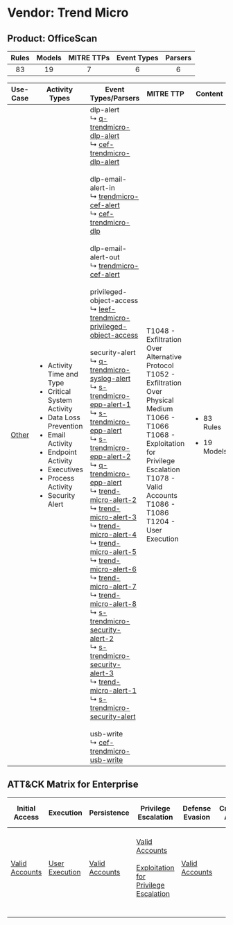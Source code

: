 Vendor: Trend Micro
===================
Product: OfficeScan
-------------------
| Rules | Models | MITRE TTPs | Event Types | Parsers |
|:-----:|:------:|:----------:|:-----------:|:-------:|
|  83   |   19   |     7      |      6      |    6    |

|               Use-Case                | Activity Types                                                                                                                                                                                                              | Event Types/Parsers                                                                                                                                                                                                                                                                                                                                                                                                                                                                                                                                                                                                                                                                                                                                                                                                                                                                                                                                                                                                                                                                                                                                                                                                                                                                                                                                                                                                                                                                                                                                                                                                                                                                                                                                                                                                                                                                                                                                                                                                                                                                                                                                                  | MITRE TTP                                                                                                                                                                                                                              | Content                                               |
|:-------------------------------------:| --------------------------------------------------------------------------------------------------------------------------------------------------------------------------------------------------------------------------- | -------------------------------------------------------------------------------------------------------------------------------------------------------------------------------------------------------------------------------------------------------------------------------------------------------------------------------------------------------------------------------------------------------------------------------------------------------------------------------------------------------------------------------------------------------------------------------------------------------------------------------------------------------------------------------------------------------------------------------------------------------------------------------------------------------------------------------------------------------------------------------------------------------------------------------------------------------------------------------------------------------------------------------------------------------------------------------------------------------------------------------------------------------------------------------------------------------------------------------------------------------------------------------------------------------------------------------------------------------------------------------------------------------------------------------------------------------------------------------------------------------------------------------------------------------------------------------------------------------------------------------------------------------------------------------------------------------------------------------------------------------------------------------------------------------------------------------------------------------------------------------------------------------------------------------------------------------------------------------------------------------------------------------------------------------------------------------------------------------------------------------------------------------------------- | -------------------------------------------------------------------------------------------------------------------------------------------------------------------------------------------------------------------------------------- | ----------------------------------------------------- |
| [Other](../UseCases/usecase_other.md) | <ul><li>Activity Time  and Type</li><li>Critical System Activity</li><li>Data Loss Prevention</li><li>Email Activity</li><li>Endpoint Activity</li><li>Executives</li><li>Process Activity</li><li>Security Alert</li></ul> |  dlp-alert<br> ↳ [q-trendmicro-dlp-alert](../Parsers/parserContent_q-trendmicro-dlp-alert.md)<br> ↳ [cef-trendmicro-dlp-alert](../Parsers/parserContent_cef-trendmicro-dlp-alert.md)<br><br> dlp-email-alert-in<br> ↳ [trendmicro-cef-alert](../Parsers/parserContent_trendmicro-cef-alert.md)<br> ↳ [cef-trendmicro-dlp](../Parsers/parserContent_cef-trendmicro-dlp.md)<br><br> dlp-email-alert-out<br> ↳ [trendmicro-cef-alert](../Parsers/parserContent_trendmicro-cef-alert.md)<br><br> privileged-object-access<br> ↳ [leef-trendmicro-privileged-object-access](../Parsers/parserContent_leef-trendmicro-privileged-object-access.md)<br><br> security-alert<br> ↳ [q-trendmicro-syslog-alert](../Parsers/parserContent_q-trendmicro-syslog-alert.md)<br> ↳ [s-trendmicro-epp-alert-1](../Parsers/parserContent_s-trendmicro-epp-alert-1.md)<br> ↳ [s-trendmicro-epp-alert](../Parsers/parserContent_s-trendmicro-epp-alert.md)<br> ↳ [s-trendmicro-epp-alert-2](../Parsers/parserContent_s-trendmicro-epp-alert-2.md)<br> ↳ [q-trendmicro-epp-alert](../Parsers/parserContent_q-trendmicro-epp-alert.md)<br> ↳ [trend-micro-alert-2](../Parsers/parserContent_trend-micro-alert-2.md)<br> ↳ [trend-micro-alert-3](../Parsers/parserContent_trend-micro-alert-3.md)<br> ↳ [trend-micro-alert-4](../Parsers/parserContent_trend-micro-alert-4.md)<br> ↳ [trend-micro-alert-5](../Parsers/parserContent_trend-micro-alert-5.md)<br> ↳ [trend-micro-alert-6](../Parsers/parserContent_trend-micro-alert-6.md)<br> ↳ [trend-micro-alert-7](../Parsers/parserContent_trend-micro-alert-7.md)<br> ↳ [trend-micro-alert-8](../Parsers/parserContent_trend-micro-alert-8.md)<br> ↳ [s-trendmicro-security-alert-2](../Parsers/parserContent_s-trendmicro-security-alert-2.md)<br> ↳ [s-trendmicro-security-alert-3](../Parsers/parserContent_s-trendmicro-security-alert-3.md)<br> ↳ [trend-micro-alert-1](../Parsers/parserContent_trend-micro-alert-1.md)<br> ↳ [s-trendmicro-security-alert](../Parsers/parserContent_s-trendmicro-security-alert.md)<br><br> usb-write<br> ↳ [cef-trendmicro-usb-write](../Parsers/parserContent_cef-trendmicro-usb-write.md)<br> | T1048 - Exfiltration Over Alternative Protocol<br>T1052 - Exfiltration Over Physical Medium<br>T1066 - T1066<br>T1068 - Exploitation for Privilege Escalation<br>T1078 - Valid Accounts<br>T1086 - T1086<br>T1204 - User Execution<br> | <ul><li>83 Rules</li></ul><ul><li>19 Models</li></ul> |

ATT&CK Matrix for Enterprise
----------------------------
| Initial Access                                                      | Execution                                                           | Persistence                                                         | Privilege Escalation                                                                                                                                          | Defense Evasion                                                     | Credential Access | Discovery | Lateral Movement | Collection | Command and Control | Exfiltration                                                                                                                                                                      | Impact |
| ------------------------------------------------------------------- | ------------------------------------------------------------------- | ------------------------------------------------------------------- | ------------------------------------------------------------------------------------------------------------------------------------------------------------- | ------------------------------------------------------------------- | ----------------- | --------- | ---------------- | ---------- | ------------------- | --------------------------------------------------------------------------------------------------------------------------------------------------------------------------------- | ------ |
| [Valid Accounts](https://attack.mitre.org/techniques/T1078)<br><br> | [User Execution](https://attack.mitre.org/techniques/T1204)<br><br> | [Valid Accounts](https://attack.mitre.org/techniques/T1078)<br><br> | [Valid Accounts](https://attack.mitre.org/techniques/T1078)<br><br>[Exploitation for Privilege Escalation](https://attack.mitre.org/techniques/T1068)<br><br> | [Valid Accounts](https://attack.mitre.org/techniques/T1078)<br><br> |                   |           |                  |            |                     | [Exfiltration Over Alternative Protocol](https://attack.mitre.org/techniques/T1048)<br><br>[Exfiltration Over Physical Medium](https://attack.mitre.org/techniques/T1052)<br><br> |        |